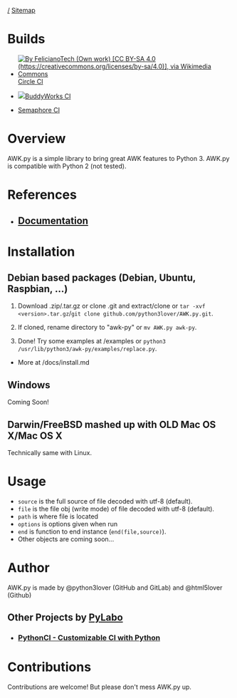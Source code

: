 [/](/AWK.py/ "/")
[Sitemap](/AWK.py/sitemap "/sitemap")

# Builds

* [![By FelicianoTech (Own work) [CC BY-SA 4.0 (https://creativecommons.org/licenses/by-sa/4.0)], via Wikimedia Commons](https://upload.wikimedia.org/wikipedia/commons/8/82/Circleci-icon-logo.svg)Circle CI](https://circleci.com/gh/pylabo/AWK.py "Circle CI")

* [![](https://app.buddy.works/icons/favicon-32x32.png)BuddyWorks CI](https://app.buddy.works/python3lover/awk-py/pipelines "BuddyWorkd CI")

* [Semaphore CI](https://semaphoreci.com/python3lover/awk-py/ "Semaphore CI")

# Overview

AWK.py is a simple library to bring great AWK features to Python 3. AWK.py is compatible with Python 2 (not tested).

# References

* ## [Documentation](/AWK.py/docs "/docs")

# Installation

## Debian based packages (Debian, Ubuntu, Raspbian, ...)

1. Download .zip/.tar.gz or clone .git and extract/clone or `tar -xvf <version>.tar.gz`/`git clone github.com/python3lover/AWK.py.git`.

2. If cloned, rename directory to "awk-py" or `mv AWK.py awk-py`.

3. Done! Try some examples at /examples or `python3 /usr/lib/python3/awk-py/examples/replace.py`.

* More at /docs/install.md

## Windows

Coming Soon!

## Darwin/FreeBSD mashed up with OLD Mac OS X/Mac OS X

Technically same with Linux.

# Usage

* `source` is the full source of file decoded with utf-8 (default).
* `file` is the file obj (write mode) of file decoded with utf-8 (default).
* `path` is where file is located
* `options` is options given when run
* `end` is function to end instance (`end(file,source)`).
* Other objects are coming soon...

# Author

AWK.py is made by @python3lover (GitHub and GitLab) and @html5lover (Github)

## Other Projects by [PyLabo](https://github.com/pylabo "PyLabo on GitHub")

* ### [PythonCI - Customizable CI with Python](https://pylabo.github.io/PythonCI "PythonCI")

# Contributions

Contributions are welcome! But please don't mess AWK.py up.
